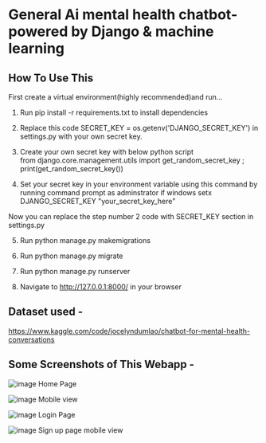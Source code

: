 # General Ai mental health chatbot- powered by Django & machine learning


## How To Use This

First create a virtual environment(highly recommended)and run...

1. Run pip install -r requirements.txt to install dependencies

2. Replace this code
   SECRET_KEY = os.getenv('DJANGO_SECRET_KEY')
   in settings.py with your own secret key.
 
3. Create your own secret key with below python script  
    from django.core.management.utils import get_random_secret_key
    ; print(get_random_secret_key())

4. Set your secret key in your environment variable using this command by running command prompt as adminstrator if windows
setx DJANGO_SECRET_KEY "your_secret_key_here"

Now you can replace the step number 2 code with SECRET_KEY section in settings.py

5. Run python manage.py makemigrations

6. Run python manage.py migrate

7. Run python manage.py runserver

8. Navigate to http://127.0.0.1:8000/ in your browser



## Dataset used -

https://www.kaggle.com/code/jocelyndumlao/chatbot-for-mental-health-conversations


## Some Screenshots of This Webapp -

![image](https://github.com/ujjwal197629/Mental-Health-Chatbot/assets/129583515/98024e9e-3c89-4454-990c-751e3109d00d)
Home Page

![image](https://github.com/ujjwal197629/Mental-Health-Chatbot/assets/129583515/fe06a19d-53ef-4a6d-a062-a31e1e9f631c)
Mobile view

![image](https://github.com/ujjwal197629/Mental-Health-Chatbot/assets/129583515/d93572b9-ca80-41e7-b9f3-7adc26d0f947)
Login Page

![image](https://github.com/ujjwal197629/Mental-Health-Chatbot/assets/129583515/bf57ea29-7c15-470f-86eb-5be11222fb26)
Sign up page mobile view




